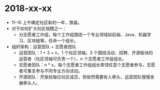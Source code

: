 # 2018-xx-xx

* 11-10 上午确定社区新的一年，换届。
* 对于如何扩大社区规模之一：
  * 分志愿者工作组，每个工作组围绕一个专业领域如前端、Java、机器学习、区块链等，任命一个组长。
* 组织架构：运营团队 + 志愿者团队
  * 运营团队：1 + 3 + n，1 个社区领袖，3 个围绕活动、招聘、开源板块的运营者（社区领袖可负责一个），n 个志愿者工作组组长。
  * 志愿者团队：n * x，每个志愿者工作组组长带领任意个志愿者参与，志愿者可重复参与不同专业方向活动。
  * 开源团队：开放给每位社区成员，但依然需要有人牵头，运营团队慢慢发展牵头人。